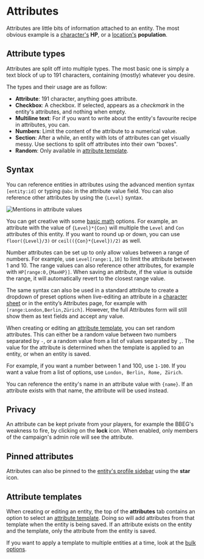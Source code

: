 # Attributes

Attributes are little bits of information attached to an entity. The most obvious example is a [character's](/entities/characters) **HP**, or a [location's](/entities/locations) **population**.

## Attribute types

Attributes are split off into multiple types. The most basic one is simply a text block of up to 191 characters, containing (mostly) whatever you desire.

The types and their usage are as follow:

* **Attribute**: 191 character, anything goes attribute.
* **Checkbox**: A checkbox. If selected, appears as a _checkmark_ in the entity's attributes, and nothing when empty.
* **Multiline text**: For if you want to write about the entity's favourite recipe in attributes, you can.
* **Numbers**: Limit the content of the attribute to a numerical value.
* **Section**: After a while, an entity with lots of attributes can get visually messy. Use sections to split off attributes into their own "boxes".
* **Random**: Only available in [attribute template](/entities/attribute-templates).

## Syntax

You can reference entities in attributes using the advanced mention syntax `[entity:id]` or typing `@abc` in the attribute value field. You can also reference other attributes by using the `{Level}` syntax.

![Mentions in attribute values](img/attribute-mention.png)

You can get creative with some [basic math](https://github.com/chriskonnertz/string-calc) options. For example, an attribute with the value of `{Level}*{Con}` will multiple the `Level` and `Con` attributes of this entity. If you want to round up or down, you can use `floor({Level}/3)` or `ceil(({Con}*{Level})/2)` as well.

Number attributes can be set up to only allow values between a range of numbers. For example, use `Level[range:1,10]` to limit the attribute between 1 and 10. The range values can also reference other attributes, for example with `HP[range:0,{MaxHP}]`. When saving an attribute, if the value is outside the range, it will automatically revert to the closest range value.

The same syntax can also be used in a standard attribute to create a dropdown of preset options when live-editing an attribute in a [character sheet](/marketplace/character-sheets) or in the entity’s Attributes page, for example with `[range:London,Berlin,Zürich]`. However, the full Attributes form will still show them as text fields and accept any value.

When creating or editing an [attribute template](/entities/attribute-templates), you can set random attributes. This can either be a random value between two numbers separated by `-`, or a random value from a list of values separated by `,`. The value for the attribute is determined when the template is applied to an entity, or when an entity is saved.

For example, if you want a number between 1 and 100, use `1-100`. If you want a value from a list of options, use `London, Berlin, Rome, Zürich`.

You can reference the entity's name in an attribute value with `{name}`. If an attribute exists with that name, the attribute will be used instead.

## Privacy

An attribute can be kept private from your players, for example the BBEG's weakness to fire, by clicking on the **lock** icon. When enabled, only members of the campaign's admin role will see the attribute.


## Pinned attributes

Attributes can also be pinned to the [entity's profile sidebar](/features/profile-sidebar) using the **star** icon.

## Attribute templates

When creating or editing an entity, the top of the **attributes** tab contains an option to select an [attribute template](/entities/attribute-templates). Doing so will add attributes from that template when the entity is being saved. If an attribute exists on the entity and the template, only the attribute from the entity is saved.

If you want to apply a template to multiple entities at a time, look at the [bulk options](/guides/bulk).
